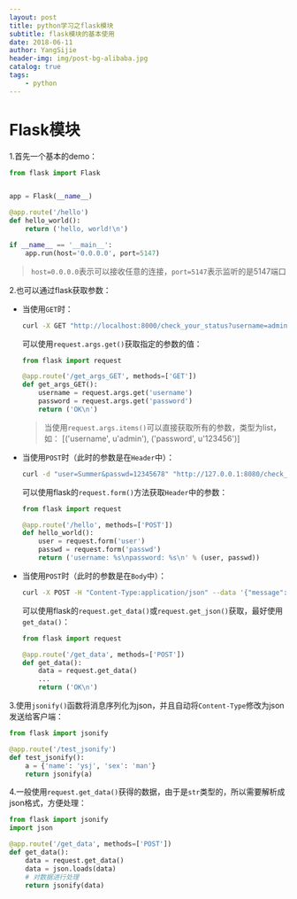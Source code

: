 ```yaml
--- 
layout: post
title: python学习之flask模块
subtitle: flask模块的基本使用
date: 2018-06-11
author: YangSijie
header-img: img/post-bg-alibaba.jpg
catalog: true
tags:
    - python
---
```


# Flask模块

1.首先一个基本的demo：
```python
from flask import Flask


app = Flask(__name__)

@app.route('/hello')
def hello_world():
    return ('hello, world!\n')

if __name__ == '__main__':
    app.run(host='0.0.0.0', port=5147)
```

> `host=0.0.0.0`表示可以接收任意的连接，`port=5147`表示监听的是5147端口

2.也可以通过flask获取参数：

- 当使用`GET`时：

    ```bash
    curl -X GET "http://localhost:8000/check_your_status?username=admin&password=123456"
    ```
    
    可以使用`request.args.get()`获取指定的参数的值：
    
    ```python
    from flask import request
    
    @app.route('/get_args_GET', methods=['GET'])
    def get_args_GET():
        username = request.args.get('username')
        password = request.args.get('password')
        return ('OK\n')
    ```
    
    > 当使用`request.args.items()`可以直接获取所有的参数，类型为list，如：
    > [('username', u'admin'), ('password', u'123456')]

- 当使用`POST`时（此时的参数是在`Header`中）：

    ```bash
    curl -d "user=Summer&passwd=12345678" "http://127.0.0.1:8080/check_your_status"
    ```

    可以使用flask的`request.form()`方法获取`Header`中的参数：
    
    ```python
    from flask import request
    
    @app.route('/hello', methods=['POST'])
    def hello_world():
        user = request.form('user')
        passwd = request.form('passwd')
        return ('username: %s\npassword: %s\n' % (user, passwd))
    ```

- 当使用`POST`时（此时的参数是在`Body`中）：
    
    ```bash
    curl -X POST -H "Content-Type:application/json" --data '{"message": "sunshine"}' http://localhost:8000/check_your_status
    ```
    
    可以使用flask的`request.get_data()`或`request.get_json()`获取，最好使用`get_data()`：
    
    ```python
    from flask import request
    
    @app.route('/get_data', methods=['POST'])
    def get_data():
        data = request.get_data()
        ...
        return ('OK\n')
    ```

3.使用`jsonify()`函数将消息序列化为json，并且自动将`Content-Type`修改为json发送给客户端：

```python
from flask import jsonify

@app.route('/test_jsonify')
def test_jsonify():
    a = {'name': 'ysj', 'sex': 'man'}
    return jsonify(a)
```

4.一般使用`request.get_data()`获得的数据，由于是`str`类型的，所以需要解析成json格式，方便处理：

```python
from flask import jsonify
import json

@app.route('/get_data', methods=['POST'])
def get_data():
    data = request.get_data()
    data = json.loads(data)
    # 对数据进行处理
    return jsonify(data)
```














